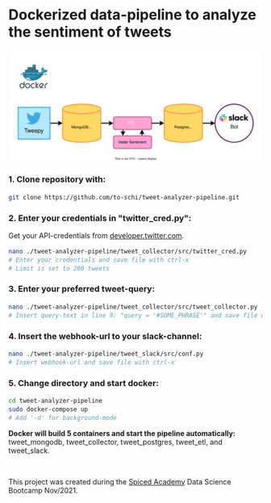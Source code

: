 # Dockerized data-pipeline to analyze the sentiment of tweets
![diagram](./img/tweet_analyzer_pipeline.svg)
### 1. Clone repository with:
```bash
git clone https://github.com/to-schi/tweet-analyzer-pipeline.git
```
### 2. Enter your credentials in "twitter_cred.py":
Get your API-credentials from [developer.twitter.com](https://developer.twitter.com).
```bash
nano ./tweet-analyzer-pipeline/tweet_collector/src/twitter_cred.py
# Enter your credentials and save file with ctrl-x
# Limit is set to 200 tweets
```
### 3. Enter your preferred tweet-query:
```bash
nano ./tweet-analyzer-pipeline/tweet_collector/src/tweet_collector.py
# Insert query-text in line 9: "query = '#SOME_PHRASE'" and save file with ctrl-x
```
### 4. Insert the webhook-url to your slack-channel:
```bash
nano ./tweet-analyzer-pipeline/tweet_slack/src/conf.py
# Insert webhook-url and save file with ctrl-x
```
### 5. Change directory and start docker:
```bash
cd tweet-analyzer-pipeline
sudo docker-compose up
# Add '-d' for background-mode
````

__Docker will build 5 containers and start the pipeline automatically:__
tweet_mongodb, tweet_collector, tweet_postgres, tweet_etl, and tweet_slack.

&nbsp;

This project was created during the [Spiced Academy](https://www.spiced-academy.com) Data Science Bootcamp Nov/2021.
